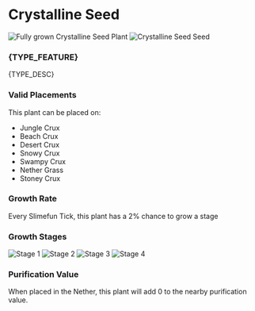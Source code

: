 # Crystalline Seed

![Fully grown Crystalline Seed Plant](https://mc-heads.net/head/9e6252f4472a0f9b4a226ead65f45033f4564b62a6577aa08af91568b6aaa7f2) ![Crystalline Seed Seed](https://mc-heads.net/head/db28b2cb42082d1cf1b31a26f9d3855c782d055482a43f675b42435152a95543)

### {TYPE_FEATURE}

{TYPE_DESC}

### Valid Placements

This plant can be placed on:

- Jungle Crux
- Beach Crux
- Desert Crux
- Snowy Crux
- Swampy Crux
- Nether Grass
- Stoney Crux


### Growth Rate

Every Slimefun Tick, this plant has a 2% chance to grow a stage

### Growth Stages

![Stage 1](https://mc-heads.net/head/b048aeb2a6cbd9bb649cebf7624312f31ca7a17cedcb7287301035f9af982489) ![Stage 2](https://mc-heads.net/head/5031d15601cd8dfe5071df8019a4e500eb50c47351a3513d492732e203904a4f) ![Stage 3](https://mc-heads.net/head/41ddde952116367d3967e9d8b933d2511126bdc0b221725c677793295d40e91f) ![Stage 4](https://mc-heads.net/head/bd96aafe872e1d229b7cb5d72f227f1d74669b1e73f8160251ecd7e9c23057f5)

### Purification Value

When placed in the Nether, this plant will add 0 to the nearby purification value.